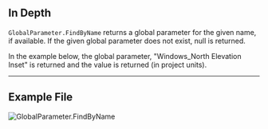 ## In Depth
`GlobalParameter.FindByName` returns a global parameter for the given name, if available. If the given global parameter does not exist, null is returned.

In the example below, the global parameter, "Windows_North Elevation Inset" is returned and the value is returned (in project units).
___
## Example File

![GlobalParameter.FindByName](./Revit.Elements.GlobalParameter.FindByName_img.jpg)
